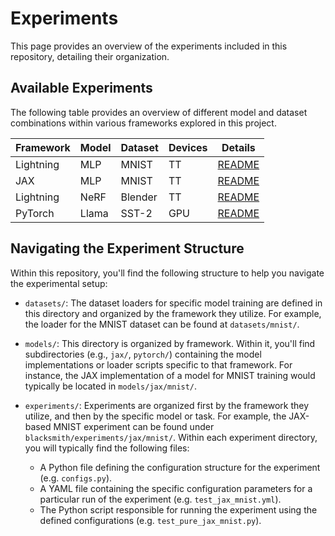 # Experiments

This page provides an overview of the experiments included in this repository, detailing their organization.

## Available Experiments

The following table provides an overview of different model and dataset combinations within various frameworks explored in this project.

| Framework | Model | Dataset | Devices | Details |
| --- | --- | --- | --- | --- |
| Lightning | MLP | MNIST | TT | [README](https://github.com/tenstorrent/tt-blacksmith/tree/main/blacksmith/experiments/lightning/mnist/README.md) |
| JAX | MLP | MNIST | TT | [README](https://github.com/tenstorrent/tt-blacksmith/tree/main/blacksmith/experiments/jax/mnist) |
| Lightning | NeRF | Blender | TT | [README](https://github.com/tenstorrent/tt-blacksmith/blob/main/blacksmith/experiments/lightning/nerf/README.md) |
| PyTorch | Llama | SST-2 | GPU | [README](https://github.com/tenstorrent/tt-blacksmith/blob/main/blacksmith/experiments/torch/llama/README.md) |

## Navigating the Experiment Structure
Within this repository, you'll find the following structure to help you navigate the experimental setup:

- `datasets/`: The dataset loaders for specific model training are defined in this directory and organized by the framework they utilize. For example, the loader for the MNIST dataset can be found at `datasets/mnist/`.
- `models/`: This directory is organized by framework. Within it, you'll find subdirectories (e.g., `jax/`, `pytorch/`) containing the model implementations or loader scripts specific to that framework. For instance, the JAX implementation of a model for MNIST training would typically be located in `models/jax/mnist/`.
- `experiments/`: Experiments are organized first by the framework they utilize, and then by the specific model or task. For example, the JAX-based MNIST experiment can be found under `blacksmith/experiments/jax/mnist/`. Within each experiment directory, you will typically find the following files:

    - A Python file defining the configuration structure for the experiment (e.g. `configs.py`).
    - A YAML file containing the specific configuration parameters for a particular run of the experiment (e.g. `test_jax_mnist.yml`).
    - The Python script responsible for running the experiment using the defined configurations (e.g. `test_pure_jax_mnist.py`).
